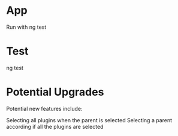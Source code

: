 # App

Run with ng test


# Test

ng test

# Potential Upgrades

Potential new features include:

Selecting all plugins when the parent is selected
Selecting a parent according if all the plugins are selected
